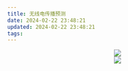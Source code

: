 ```yaml
---
title: 无线电传播预测
date: 2024-02-22 23:48:21
updated: 2024-02-22 23:48:21
tags:
---
```

<center>
<a href="https://www.hamqsl.com/solar.html" title="Click to add Solar-Terrestrial Data to your website!"><img src="https://www.hamqsl.com/solar101vhfpic.php"></a>
</center>
<center>
<a href="https://www.hamqsl.com/solar.html" title="Click to add Solar-Terrestrial Data to your website!"><img src="https://www.hamqsl.com/solarmap.php"></a>
</center>



